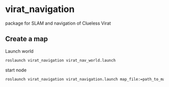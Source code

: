 # virat_navigation

package for SLAM and navigation of Clueless Virat

Create a map
------------

Launch world

```bash
roslaunch virat_navigation virat_nav_world.launch
```

start node

```bash
roslaunch virat_navigation virat_navigation.launch map_file:=path_to_map_file
```
